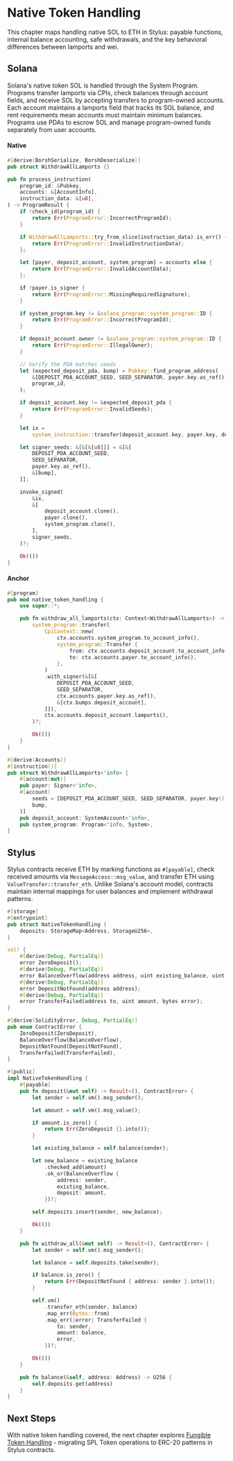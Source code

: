# Native Token Handling

This chapter maps handling native SOL to ETH in Stylus: payable functions, internal balance accounting, safe withdrawals, and the key behavioral differences between lamports and wei.

## Solana

Solana's native token SOL is handled through the System Program. Programs transfer lamports via CPIs, check balances through account fields, and receive SOL by accepting transfers to program-owned accounts. Each account maintains a lamports field that tracks its SOL balance, and rent requirements mean accounts must maintain minimum balances. Programs use PDAs to escrow SOL and manage program-owned funds separately from user accounts.

#### Native

```rust
#[derive(BorshSerialize, BorshDeserialize)]
pub struct WithdrawAllLamports {}

pub fn process_instruction(
    program_id: &Pubkey,
    accounts: &[AccountInfo],
    instruction_data: &[u8],
) -> ProgramResult {
    if !check_id(program_id) {
        return Err(ProgramError::IncorrectProgramId);
    }

    if WithdrawAllLamports::try_from_slice(instruction_data).is_err() {
        return Err(ProgramError::InvalidInstructionData);
    };

    let [payer, deposit_account, system_program] = accounts else {
        return Err(ProgramError::InvalidAccountData);
    };

    if !payer.is_signer {
        return Err(ProgramError::MissingRequiredSignature);
    }

    if system_program.key != &solana_program::system_program::ID {
        return Err(ProgramError::IncorrectProgramId);
    }

    if deposit_account.owner != &solana_program::system_program::ID {
        return Err(ProgramError::IllegalOwner);
    }

    // Verify the PDA matches seeds
    let (expected_deposit_pda, bump) = Pubkey::find_program_address(
        &[DEPOSIT_PDA_ACCOUNT_SEED, SEED_SEPARATOR, payer.key.as_ref()],
        program_id,
    );

    if deposit_account.key != &expected_deposit_pda {
        return Err(ProgramError::InvalidSeeds);
    }

    let ix =
        system_instruction::transfer(deposit_account.key, payer.key, deposit_account.lamports());

    let signer_seeds: &[&[&[u8]]] = &[&[
        DEPOSIT_PDA_ACCOUNT_SEED,
        SEED_SEPARATOR,
        payer.key.as_ref(),
        &[bump],
    ]];

    invoke_signed(
        &ix,
        &[
            deposit_account.clone(),
            payer.clone(),
            system_program.clone(),
        ],
        signer_seeds,
    )?;

    Ok(())
}
```

#### Anchor

```rust
#[program]
pub mod native_token_handling {
    use super::*;

    pub fn withdraw_all_lamports(ctx: Context<WithdrawAllLamports>) -> Result<()> {
        system_program::transfer(
            CpiContext::new(
                ctx.accounts.system_program.to_account_info(),
                system_program::Transfer {
                    from: ctx.accounts.deposit_account.to_account_info(),
                    to: ctx.accounts.payer.to_account_info(),
                },
            )
            .with_signer(&[&[
                DEPOSIT_PDA_ACCOUNT_SEED,
                SEED_SEPARATOR,
                ctx.accounts.payer.key.as_ref(),
                &[ctx.bumps.deposit_account],
            ]]),
            ctx.accounts.deposit_account.lamports(),
        )?;

        Ok(())
    }
}

#[derive(Accounts)]
#[instruction()]
pub struct WithdrawAllLamports<'info> {
    #[account(mut)]
    pub payer: Signer<'info>,
    #[account(
        seeds = [DEPOSIT_PDA_ACCOUNT_SEED, SEED_SEPARATOR, payer.key().as_ref()],
        bump,
    )]
    pub deposit_account: SystemAccount<'info>,
    pub system_program: Program<'info, System>,
}
```

## Stylus

Stylus contracts receive ETH by marking functions as `#[payable]`, check received amounts via `MessageAccess::msg_value`, and transfer ETH using `ValueTransfer::transfer_eth`. Unlike Solana's account model, contracts maintain internal mappings for user balances and implement withdrawal patterns.

```rust
#[storage]
#[entrypoint]
pub struct NativeTokenHandling {
    deposits: StorageMap<Address, StorageU256>,
}

sol! {
    #[derive(Debug, PartialEq)]
    error ZeroDeposit();
    #[derive(Debug, PartialEq)]
    error BalanceOverflow(address address, uint existing_balance, uint deposit);
    #[derive(Debug, PartialEq)]
    error DepositNotFound(address address);
    #[derive(Debug, PartialEq)]
    error TransferFailed(address to, uint amount, bytes error);
}

#[derive(SolidityError, Debug, PartialEq)]
pub enum ContractError {
    ZeroDeposit(ZeroDeposit),
    BalanceOverflow(BalanceOverflow),
    DepositNotFound(DepositNotFound),
    TransferFailed(TransferFailed),
}

#[public]
impl NativeTokenHandling {
    #[payable]
    pub fn deposit(&mut self) -> Result<(), ContractError> {
        let sender = self.vm().msg_sender();

        let amount = self.vm().msg_value();

        if amount.is_zero() {
            return Err(ZeroDeposit {}.into());
        }

        let existing_balance = self.balance(sender);

        let new_balance = existing_balance
            .checked_add(amount)
            .ok_or(BalanceOverflow {
                address: sender,
                existing_balance,
                deposit: amount,
            })?;

        self.deposits.insert(sender, new_balance);

        Ok(())
    }

    pub fn withdraw_all(&mut self) -> Result<(), ContractError> {
        let sender = self.vm().msg_sender();

        let balance = self.deposits.take(sender);

        if balance.is_zero() {
            return Err(DepositNotFound { address: sender }.into());
        }

        self.vm()
            .transfer_eth(sender, balance)
            .map_err(Bytes::from)
            .map_err(|error| TransferFailed {
                to: sender,
                amount: balance,
                error,
            })?;

        Ok(())
    }

    pub fn balance(&self, address: Address) -> U256 {
        self.deposits.get(address)
    }
}
```

## Next Steps

With native token handling covered, the next chapter explores [Fungible Token Handling](./fungible-tokens.md) - migrating SPL Token operations to ERC-20 patterns in Stylus contracts.
